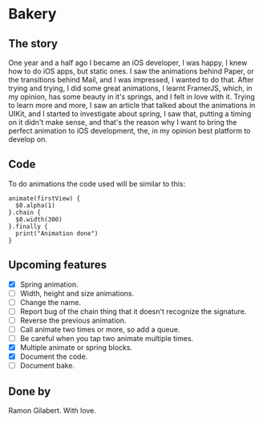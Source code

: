 # Bakery

## The story

One year and a half ago I became an iOS developer, I was happy, I knew how to do iOS apps, but static ones. I saw the animations behind Paper, or the transitions behind Mail, and I was impressed, I wanted to do that. After trying and trying, I did some great animations, I learnt FramerJS, which, in my opinion, has some beauty in it's springs, and I felt in love with it. Trying to learn more and more, I saw an article that talked about the animations in UIKit, and I started to investigate about spring, I saw that, putting a timing on it didn't make sense, and that's the reason why I want to bring the perfect animation to iOS development, the, in my opinion best platform to develop on.

## Code

To do animations the code used will be similar to this:

```
animate(firstView) {
  $0.alpha(1)
}.chain {
  $0.width(300)
}.finally {
  print("Animation done")
}
```

## Upcoming features

- [x] Spring animation.
- [ ] Width, height and size animations.
- [ ] Change the name.
- [ ] Report bug of the chain thing that it doesn't recognize the signature.
- [ ] Reverse the previous animation.
- [ ] Call animate two times or more, so add a queue.
- [ ] Be careful when you tap two animate multiple times.
- [x] Multiple animate or spring blocks.
- [x] Document the code.
- [ ] Document bake.

## Done by

Ramon Gilabert. With love.
